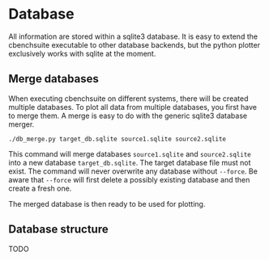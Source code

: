 
Database
========

All information are stored within a sqlite3 database. It is easy to extend the
cbenchsuite executable to other database backends, but the python plotter
exclusively works with sqlite at the moment.

Merge databases
---------------

When executing cbenchsuite on different systems, there will be created multiple
databases. To plot all data from multiple databases, you first have to merge
them. A merge is easy to do with the generic sqlite3 database merger.

	./db_merge.py target_db.sqlite source1.sqlite source2.sqlite

This command will merge databases `source1.sqlite` and `source2.sqlite` into a
new database `target_db.sqlite`. The target database file must not exist. The
command will never overwrite any database without `--force`. Be aware that
`--force` will first delete a possibly existing database and then create a
fresh one.

The merged database is then ready to be used for plotting.

Database structure
------------------

TODO
